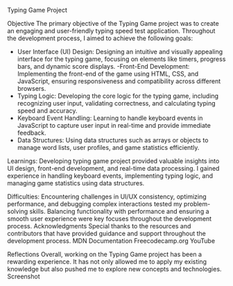 Typing Game Project

Objective
The primary objective of the Typing Game project was to create an engaging and user-friendly typing speed test application. Throughout the development process, I aimed to achieve the following goals:
- User Interface (UI) Design: Designing an intuitive and visually appealing interface for the typing game, focusing on elements like timers, progress bars, and dynamic score displays.
-Front-End Development: Implementing the front-end of the game using HTML, CSS, and JavaScript, ensuring responsiveness and compatibility across different browsers.
- Typing Logic: Developing the core logic for the typing game, including recognizing user input, validating correctness, and calculating typing speed and accuracy.
- Keyboard Event Handling: Learning to handle keyboard events in JavaScript to capture user input in real-time and provide immediate feedback.
- Data Structures: Using data structures such as arrays or objects to manage word lists, user profiles, and game statistics efficiently.

Learnings:
Developing typing game project provided valuable insights into UI design, front-end development, and real-time data processing. I gained experience in handling keyboard events, implementing typing logic, and managing game statistics using data structures.

Difficulties:
Encountering challenges in UI/UX consistency, optimizing performance, and debugging complex interactions tested my problem-solving skills. Balancing functionality with performance and ensuring a smooth user experience were key focuses throughout the development process.
Acknowledgments
Special thanks to the resources and contributors that have provided guidance and support throughout the development process.
MDN Documentation
Freecodecamp.org
YouTube

Reflections
Overall, working on the Typing Game project has been a rewarding experience. It has not only allowed me to apply my existing knowledge but also pushed me to explore new concepts and technologies. 
Screenshot



 


